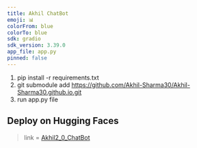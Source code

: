 ```yaml
---
title: Akhil ChatBot
emoji: 📊
colorFrom: blue
colorTo: blue
sdk: gradio
sdk_version: 3.39.0
app_file: app.py
pinned: false
---
```


1. pip install -r requirements.txt
2. git submodule add https://github.com/Akhil-Sharma30/Akhil-Sharma30.github.io.git
3. run app.py file

## Deploy on Hugging Faces
> link = [Akhil2_0_ChatBot](https://huggingface.co/spaces/DeveloperAkhil/Personal-Chatbot)

